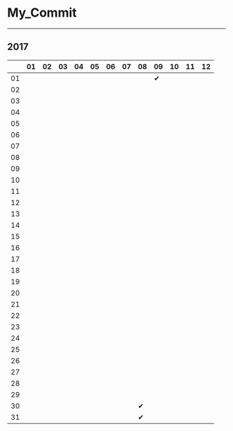 # My_Commit

---

## 2017

|  |01|02|03|04|05|06|07|08|09|10|11|12|
|----|----|----|----|----|----|----|----|----|----|----|----|----|
|01|  |  |  |  |  |  |  |  |✔ |  |  |  |
|02|  |  |  |  |  |  |  |  |  |  |  |  |
|03|  |  |  |  |  |  |  |  |  |  |  |  |
|04|  |  |  |  |  |  |  |  |  |  |  |  |
|05|  |  |  |  |  |  |  |  |  |  |  |  |
|06|  |  |  |  |  |  |  |  |  |  |  |  |
|07|  |  |  |  |  |  |  |  |  |  |  |  |
|08|  |  |  |  |  |  |  |  |  |  |  |  |
|09|  |  |  |  |  |  |  |  |  |  |  |  |
|10|  |  |  |  |  |  |  |  |  |  |  |  |
|11|  |  |  |  |  |  |  |  |  |  |  |  |
|12|  |  |  |  |  |  |  |  |  |  |  |  |
|13|  |  |  |  |  |  |  |  |  |  |  |  |
|14|  |  |  |  |  |  |  |  |  |  |  |  |
|15|  |  |  |  |  |  |  |  |  |  |  |  |
|16|  |  |  |  |  |  |  |  |  |  |  |  |
|17|  |  |  |  |  |  |  |  |  |  |  |  |
|18|  |  |  |  |  |  |  |  |  |  |  |  |
|19|  |  |  |  |  |  |  |  |  |  |  |  |
|20|  |  |  |  |  |  |  |  |  |  |  |  |
|21|  |  |  |  |  |  |  |  |  |  |  |  |
|22|  |  |  |  |  |  |  |  |  |  |  |  |
|23|  |  |  |  |  |  |  |  |  |  |  |  |
|24|  |  |  |  |  |  |  |  |  |  |  |  |
|25|  |  |  |  |  |  |  |  |  |  |  |  |
|26|  |  |  |  |  |  |  |  |  |  |  |  |
|27|  |  |  |  |  |  |  |  |  |  |  |  |
|28|  |  |  |  |  |  |  |  |  |  |  |  |
|29|  |  |  |  |  |  |  |  |  |  |  |  |
|30|  |  |  |  |  |  |  |✔ |  |  |  |  |
|31|  |  |  |  |  |  |  |✔ |  |  |  |  |
